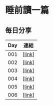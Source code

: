 # 睡前讀一篇

## 每日分享 

| Day | 連結 |
| ------ | :------: |
| 001 |  [[link](https://www.facebook.com/groups/1113446758690591/permalink/1135026039865996/)] |
| 002 |  [[link](https://www.facebook.com/groups/1113446758690591/permalink/1135846506450616/)] |
| 003 |  [[link](https://www.facebook.com/groups/1113446758690591/permalink/1136919583009975/)] |
| 004 |  [[link](https://www.facebook.com/groups/1113446758690591/permalink/1137888909579709/)] |
| 005 |  [[link](https://www.facebook.com/groups/1113446758690591/permalink/1138897212812212/)] |
| 006 |  [[link](https://www.facebook.com/groups/1113446758690591/permalink/1139573716077895/)] |
